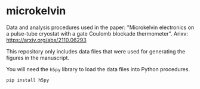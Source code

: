 # microkelvin
Data and analysis procedures used in the paper: "Microkelvin electronics on a pulse-tube cryostat with a gate Coulomb blockade thermometer".
Arixv: https://arxiv.org/abs/2110.06293

This repository only includes data files that were used for generating the figures in the manuscript.

You will need the ```h5py``` library to load the data files into Python procedures.
```
pip install h5py
```
